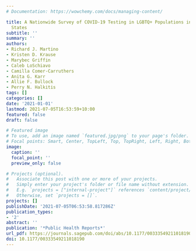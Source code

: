 ```yaml
---
# Documentation: https://wowchemy.com/docs/managing-content/

title: A Nationwide Survey of COVID-19 Testing in LGBTQ+ Populations in the United
  States
subtitle: ''
summary: ''
authors:
- Richard J. Martino
- Kristen D. Krause
- Marybec Griffin
- Caleb LoSchiavo
- Camilla Comer-Carruthers
- Anita G. Karr
- Allie F. Bullock
- Perry N. Halkitis
tags: []
categories: []
date: '2021-01-01'
lastmod: 2021-07-05T16:53:59+10:00
featured: false
draft: false

# Featured image
# To use, add an image named `featured.jpg/png` to your page's folder.
# Focal points: Smart, Center, TopLeft, Top, TopRight, Left, Right, BottomLeft, Bottom, BottomRight.
image:
  caption: ''
  focal_point: ''
  preview_only: false

# Projects (optional).
#   Associate this post with one or more of your projects.
#   Simply enter your project's folder or file name without extension.
#   E.g. `projects = ["internal-project"]` references `content/project/deep-learning/index.md`.
#   Otherwise, set `projects = []`.
projects: []
publishDate: '2021-07-05T06:53:58.817286Z'
publication_types:
- '2'
abstract: ''
publication: '*Public Health Reports*'
url_pdf: https://journals.sagepub.com/doi/abs/10.1177/00333549211018190
doi: 10.1177/00333549211018190
---
```


